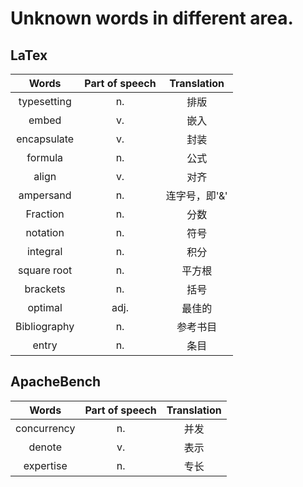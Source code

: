 # Unknown words in different area.

## LaTex
|    Words     | Part of speech |  Translation  |
| :----------: | :------------: | :-----------: |
| typesetting  |       n.       |     排版      |
|    embed     |       v.       |     嵌入      |
| encapsulate  |       v.       |     封装      |
|   formula    |       n.       |     公式      |
|    align     |       v.       |     对齐      |
|  ampersand   |       n.       | 连字号，即'&' |
|   Fraction   |       n.       |     分数      |
|   notation   |       n.       |     符号      |
|   integral   |       n.       |     积分      |
| square root  |       n.       |    平方根     |
|   brackets   |       n.       |     括号      |
|   optimal    |      adj.      |    最佳的     |
| Bibliography |       n.       |   参考书目    |
|    entry     |       n.       |     条目      |

## ApacheBench
|    Words     | Part of speech |  Translation  |
| :----------: | :------------: | :-----------: |
| concurrency  |       n.       |     并发      |
| denote  |       v.       |     表示      |
| expertise  |       n.       |     专长      |

